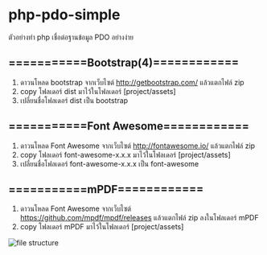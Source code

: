 # php-pdo-simple
ตัวอย่างทำ php เชื่อต่อฐานข้อมูล PDO อย่างง่าย

## ===========Bootstrap(4)============
1. ดาวนโหลด bootstrap จากเว็บไซต์ http://getbootstrap.com/ แล้วแตกไฟล์ zip
2. copy โฟลเดอร์ dist มาไว้ในโฟลเดอร์ [project/assets]
3. เปลี่ยนชื่อโฟลเดอร์ dist เป็น bootstrap



## ===========Font Awesome============
1. ดาวนโหลด Font Awesome จากเว็บไซต์ http://fontawesome.io/ แล้วแตกไฟล์ zip
2. copy โฟลเดอร์ font-awesome-x.x.x มาไว้ในโฟลเดอร์ [project/assets]
3. เปลี่ยนชื่อโฟลเดอร์ font-awesome-x.x.x เป็น font-awesome



## ===========mPDF============
1. ดาวนโหลด Font Awesome จากเว็บไซต์ https://github.com/mpdf/mpdf/releases แล้วแตกไฟล์ zip ลงในโฟลเดอร์ mPDF
2. copy โฟลเดอร์ mPDF มาไว้ในโฟลเดอร์ [project/assets]


![file structure](https://raw.githubusercontent.com/kuakling/php-pdo-simple/master/assets/guide/file-structure.png)
